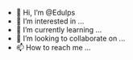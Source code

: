 - 👋 Hi, I’m @Edulps
- 👀 I’m interested in ...
- 🌱 I’m currently learning ...
- 💞️ I’m looking to collaborate on ...
- 📫 How to reach me ...

<!---
Edulps/Edulps is a ✨ special ✨ repository because its `README.md` (this file) appears on your GitHub profile.
You can click the Preview link to take a look at your changes.
--->
